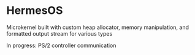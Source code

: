 # HermesOS
Microkernel built with custom heap allocator, memory manipulation, and formatted output stream for various types

In progress: 
PS/2 controller communication 